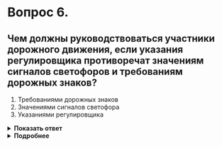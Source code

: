 # Вопрос 6.

## Чем должны руководствоваться участники дорожного движения, если указания регулировщика противоречат значениям сигналов светофоров и требованиям дорожных знаков?

1. Требованиями дорожных знаков
2. Значениями сигналов светофора
3. Указаниями регулировщика

<details>
<summary><b>Показать ответ</b></summary>
Правильный ответ: 3
</details>
<details>
<summary><b>Подробнее</b></summary>
Сигналы регулировщика имеют главенствующее значение по отношению к сигналам светофора, требованиям дорожных знаков или разметки 6.15. В таких ситуациях, когда регулировщик предписывает водителям и пешеходам порядок движения, отличный от предусмотренного существующей организацией движения, он, как правило, подает дополнительные жесты или сигналы, поясняющие изменения. Итак, Вы должны руководствоваться указаниями регулировщика, даже если они противоречат сигналам светофора и требованиям дорожных знаков.
</details>